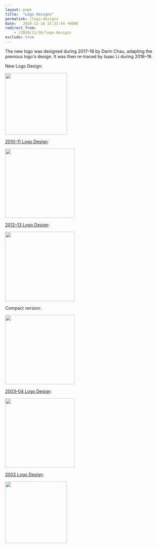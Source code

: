 ```yaml
---
layout: page
title:  "Logo designs"
permalink: /logo-designs
date:   2020-11-16 15:31:44 +0800
redirect_from:
    - /2020/11/16/logo-designs
exclude: true
---
```


The new logo was designed during 2017–18 by Darin Chau, adapting the previous logo's design. It was then re-traced by Isaac Li during 2018–19.

New Logo Design:

 <img src="{{site.url}}/download/Logos/New.jpg"  height="200"> 

[2010–11 Logo Design](https://web.archive.org/web/20120331071748/http://www.sjcsu.com/eca.html):

<img src="{{site.url}}/download/Logos/2010-11.jpg"  height="225"> 

[2012–13 Logo Design](https://liveoles.wixsite.com/sjcmathsoc/resources):

<img src="{{site.url}}/download/Logos/2012-13.png"  height="225"> 

Compact version:

 <img src="{{site.url}}/download/Logos/Old.jpg"  height="225"> 

[2003–04 Logo Design](https://web.archive.org/web/20030921071200/http://sjc.edu.hk/~mathsoc/):

<img src="{{site.url}}/download/Logos/Older.jpg"  height="225"> 

[2002 Logo Design]({{site.url}}/images/2002_GnW_Magazine.jpg): 

<img src="{{site.url}}/download/Logos/2002.jpg"  height="200"> 
